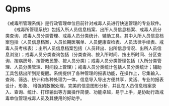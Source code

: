 # Qpms
 《戒毒所管理系统》是行政管理单位目前针对戒毒人员进行快速管理的专业软件。 　　《戒毒所管理系统》包括入所人员信息档案、出所人员信息档案、戒毒人员分类查询、戒毒人员分类管理、戒毒人员分类统计、辅助工具。其中入所人员信息档案包括（人员信息档案，人员长期医嘱单、人员健康查检表、人员法律手续表、戒毒人员考核表）；出所人员信息档案包括（人员转出、出所信息情况、出所人员信息浏览）；戒毒人员分类查询包括（分类查询、按入所时间、按出所时间、分区查询、按病房号、按管教民警、按人员分类）；戒毒人员分类管理包括（入所分类管理、人员分类管理、时间段上管理）；戒毒人员分类统计包括人员分类统计；辅助工具包括出所到期提醒。系统提供了各种管理的报表功能，在操作上，它集输入、查询、筛选、统计和各种处理为一体，信息导入导出方便共享，灵活、专业的报表设计，形象、 增强的数据处理，完美的信息图形分析，并且在人员信息档案录入、查询、统计、打印输出等方面操作简便、功能卓越，易于上手，是协助行政戒毒单位管理戒毒人员及其使用的好助手。
